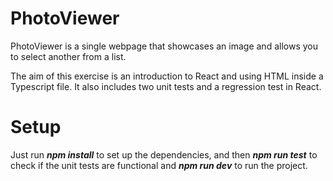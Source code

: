 # PhotoViewer

PhotoViewer is a single webpage that showcases an image and allows you to select another from a list. 

The aim of this exercise is an introduction to React and using HTML inside a Typescript file. It also includes two unit tests and a regression test in React.  

# Setup 

Just run ***npm install*** to set up the dependencies, and then ***npm run test*** to check if the unit tests are functional and ***npm run dev*** to run the project.